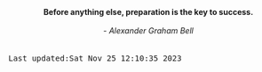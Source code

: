 
<div align="center"><b><span>Before anything else, preparation is the key to success.</span></b><br><br><i> - Alexander Graham Bell</i></div>
<br><br><kbd>Last updated:Sat Nov 25 12:10:35 2023</kbd>